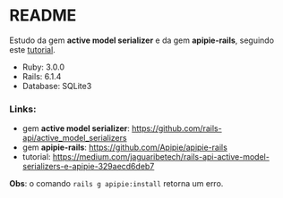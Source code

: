 # README

Estudo da gem **active model serializer** e da gem **apipie-rails**, seguindo este [tutorial](https://medium.com/jaguaribetech/rails-api-active-model-serializers-e-apipie-329aecd6deb7).

* Ruby: 3.0.0
* Rails: 6.1.4
* Database: SQLite3

### Links:
* gem **active model serializer**: https://github.com/rails-api/active_model_serializers
* gem **apipie-rails**: https://github.com/Apipie/apipie-rails
* tutorial: https://medium.com/jaguaribetech/rails-api-active-model-serializers-e-apipie-329aecd6deb7

**Obs**: o comando `rails g apipie:install` retorna um erro. 
